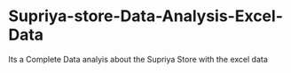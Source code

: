 # Supriya-store-Data-Analysis-Excel-Data
Its a Complete Data analyis about the Supriya Store with the excel data
